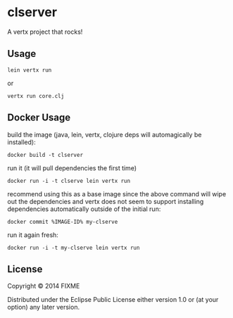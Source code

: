 # clserver

A vertx project that rocks!

## Usage

```lein vertx run```

or

```vertx run core.clj```

## Docker Usage

build the image (java, lein, vertx, clojure deps will automagically be installed):

```docker build -t clserver```
  
run it (it will pull dependencies the first time)

  ```docker run -i -t clserve lein vertx run```

recommend using this as a base image since the above command will wipe out the dependencies and vertx does not seem to support installing dependencies automatically outside of the initial run:

  ```docker commit %IMAGE-ID% my-clserve```

run it again fresh:

  ```docker run -i -t my-clserve lein vertx run```

## License

Copyright © 2014 FIXME

Distributed under the Eclipse Public License either version 1.0 or (at
your option) any later version.

